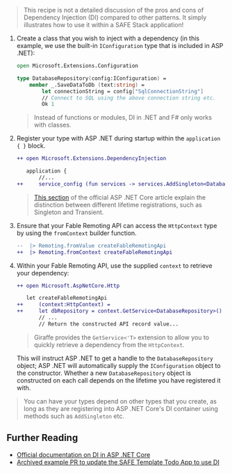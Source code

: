 > This recipe is not a detailed discussion of the pros and cons of Dependency Injection (DI) compared to other patterns. It simply illustrates how to use it within a SAFE Stack application!

1. Create a class that you wish to inject with a dependency (in this example, we use the built-in `IConfiguration` type that is included in ASP .NET):

    ```fsharp
    open Microsoft.Extensions.Configuration

    type DatabaseRepository(config:IConfiguration) =
        member _.SaveDataToDb (text:string) =
            let connectionString = config["SqlConnectionString"]
            // Connect to SQL using the above connection string etc.
            Ok 1
    ```

    > Instead of functions or modules, DI in .NET and F# only works with classes.

2. Register your type with ASP .NET during startup within the `application { }` block.
    ```diff
    ++ open Microsoft.Extensions.DependencyInjection

       application {
           //...
    ++     service_config (fun services -> services.AddSingleton<DatabaseRepository>())
    ```

    > [This section](https://learn.microsoft.com/en-us/aspnet/core/fundamentals/dependency-injection?view=aspnetcore-8.0#lifetime-and-registration-options) of the official ASP .NET Core article explain the distinction between different lifetime registrations, such as Singleton and Transient.

3. Ensure that your Fable Remoting API can access the `HttpContext` type by using the `fromContext` builder function.
    ```diff
    --  |> Remoting.fromValue createFableRemotingApi
    ++  |> Remoting.fromContext createFableRemotingApi
    ```

4. Within your Fable Remoting API, use the supplied `context` to retrieve your dependency:

    ```diff
    ++ open Microsoft.AspNetCore.Http

       let createFableRemotingApi
    ++     (context:HttpContext) =
    ++     let dbRepository = context.GetService<DatabaseRepository>()
           // ...
           // Return the constructed API record value...
    ```

    > Giraffe provides the `GetService<'T>` extension to allow you to quickly retrieve a dependency from the `HttpContext`.

    This will instruct ASP .NET to get a handle to the `DatabaseRepository` object; ASP .NET will automatically supply the `IConfiguration` object to the constructor. Whether a new `DatabaseRepository` object is constructed on each call depends on the lifetime you have registered it with.

> You can have your types depend on other types that you create, as long as they are registering into ASP .NET Core's DI container using methods such as `AddSingleton` etc.

## Further Reading
* [Official documentation on DI in ASP .NET Core](https://learn.microsoft.com/en-us/aspnet/core/fundamentals/dependency-injection?view=aspnetcore-8.0)
* [Archived example PR to update the SAFE Template Todo App to use DI](https://github.com/SAFE-Stack/SAFE-template/pull/466/files)